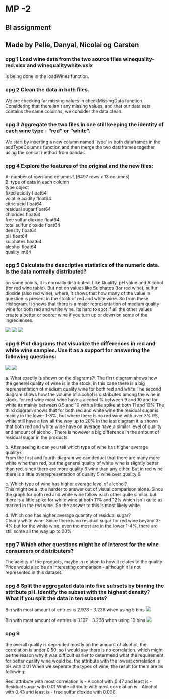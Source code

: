 # MP -2
## BI assignment
## Made by Pelle, Danyal, Nicolai og Carsten

### opg 1 Load wine data from the two source files winequality-red.xlsx and winequalitywhite.xslx

Is being done in the loadWines function.

### opg 2 Clean the data in both files. 

We are checking for missing values in checkMissingData function. Considering that there isn't any missing values, and that our data sets contains the same columns, we consider the data clean. 

### opg 3 Aggregate the two files in one still keeping the identity of each wine type - “red” or “white”. 

We start by inserting a new column named 'type' in both dataframes in the addTypeColumns function and then merge the two dataframes together using the concat method from pandas. 

### opg 4 Explore the features of the original and the new files: 

A: number of rows and columns \ [6497 rows x 13 columns]\
B: type of data in each column \
type                     object\
fixed acidity           float64\
volatile acidity        float64\
citric acid             float64\
residual sugar          float64\
chlorides               float64\
free sulfur dioxide     float64\
total sulfur dioxide    float64\
density                 float64\
pH                      float64\
sulphates               float64\
alcohol                 float64\
quality                   int64

### opg 5 Calculate the descriptive statistics of the numeric data. Is the data normally distributed? 

on some points, it is normally distributed. Like Quality, pH value and Alcohol (for red wine table). But not on values like Sulphates (for red wine), sulfur dioxide (also red wine), where, it shows that how many of the value in question is present in the stock of red and white wine. So from these Histogram. It shows that there is a major representation of medium quality wine for both red and white wine. Its hard to spot if all the other values create a better or poorer wine if you turn up or down on some of the ingredienses.

<img src="Data\Graphs\HistogramOfDescriptiveStatisticRedAndWhite.png">
<img src="Data\Graphs\HistogramOfDescriptiveStatisticRed.png">
<img src="Data\Graphs\HistogramOfDescriptiveStatisticWhite.png">


### opg 6 Plot diagrams that visualize the differences in red and white wine samples. Use it as a support for answering the following questions: 

<img src="Data\Graphs\RedAndWhiteComparisonHistogram.png">
<img src="Data\Graphs\Red_White_comparison_average.png">

a. What exactly is shown on the diagrams?\ 
The first diagram shows how the generel quality of wine is in the stock, in this case there is a big reprensentation of medium quality wine for both red and white
The second diagram shows how the volume of alcohol is distributed among the wine in stock. for red wine most wine have a alcohol % between 9 and 10 and for white its mainly
between 8.5 and 10 with a little spike at both 11 and 12%
The third diagram shows that for both red and white wine the residual sugar is mainly in the lower 1-3%, but where there is no red wine with over 3% RS, white still have a few all the way up to 20%
In the last diagram it is shown that both red and white wine have on average have a similar level of quality and amount of alcohol. There is however a big difference in the amount of residual sugar in the products. 

b. After seeing it, can you tell which type of wine has higher average quality?\
From the first and fourth diagram we can deduct that there are many more white wine than red, but the generel quality of white wine is slightly better than red, since there are more quality
6 wine than any other. But in red wine there is a little overrepresentation of quality 5 wine over quality 6.


c. Which type of wine has higher average level of alcohol?\
This might be a little harder to answer out of visual comparison alone. Since the graph for both red and white wine follow each other quite similar. but there is a little spike
for white wine at both 11% and 12% which isn't quite as marked in the red wine. So the answer to this is most likely white.


d. Which one has higher average quantity of residual sugar?\
Clearly white wine. Since there is no residual sugar for red wine beyond 3-4% but for the white wine, even tho most are in the lower 1-4%, there are still some all the way up to 20% 


 ### opg 7 Which other questions might be of interest for the wine consumers or distributers? 
   The acidity of the products, maybe in relation to how it relates to the quality. 
   Price would also be an interesting comparison - although it is not represented in this dataset. 


### opg 8 Split the aggregated data into five subsets by binning the attribute pH. Identify the subset with the highest density? What if you split the data in ten subsets?

Bin with most amount of entries is 2.978 - 3.236 when using 5 bins
<img src="Data\Graphs\pH_bins_5.png">

Bin with most amount of entries is 3.107 - 3.236 when using 10 bins
<img src="Data\Graphs\pH_bins_10.png">

### opg 9

   the overall quality is depended mostly on the amount of alcohol, the correlation is under 0.50, so i would say there is no correlation. which might be the reason why it was difficult earlier to determend what the requirement for better quality wine would be. the 
   attribute with the lowest correlation is pH with 0.01
   When we seperate the types of wine, the result for them are as following:

   Red: attribute with most correlation is - Alcohol with 0.47 and least is - Residual sugar with 0.01
   White attribute with most correlation is - Alcohol with 0.43 and least is - free sulfur dioxide with 0.008
